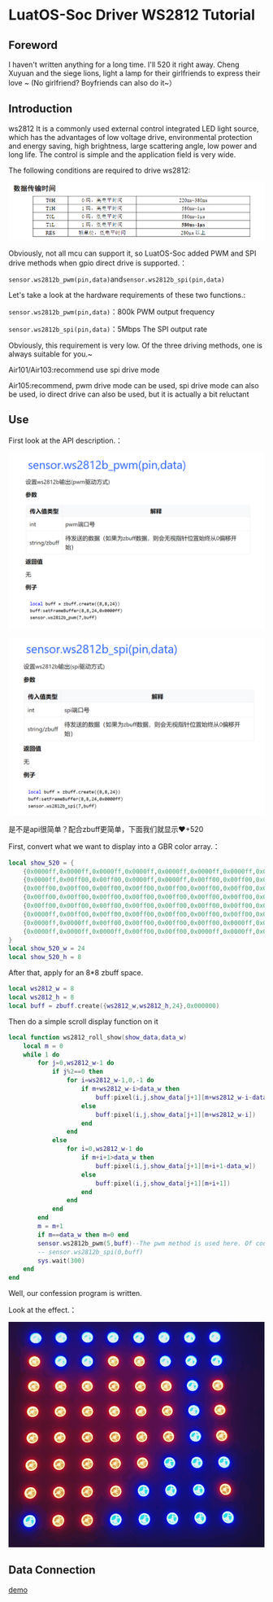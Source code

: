 # LuatOS-Soc Driver WS2812 Tutorial

## Foreword

I haven't written anything for a long time. I'll 520 it right away. Cheng Xuyuan and the siege lions, light a lamp for their girlfriends to express their love ~ (No girlfriend? Boyfriends can also do it~）

## Introduction

ws2812 It is a commonly used external control integrated LED light source, which has the advantages of low voltage drive, environmental protection and energy saving, high brightness, large scattering angle, low power and long life. The control is simple and the application field is very wide.

The following conditions are required to drive ws2812:

![1](1.png)

Obviously, not all mcu can support it, so LuatOS-Soc added PWM and SPI drive methods when gpio direct drive is supported.：

`sensor.ws2812b_pwm(pin,data)`and`sensor.ws2812b_spi(pin,data)`

Let's take a look at the hardware requirements of these two functions.:

`sensor.ws2812b_pwm(pin,data)`：800k PWM output frequency

`sensor.ws2812b_spi(pin,data)`：5Mbps The SPI output rate

Obviously, this requirement is very low. Of the three driving methods, one is always suitable for you.~



Air101/Air103:recommend use spi drive mode

Air105:recommend, pwm drive mode can be used, spi drive mode can also be used, io direct drive can also be used, but it is actually a bit reluctant

## Use

First look at the API description.：

![2](2.png)

![3](3.png)

是不是api很简单？配合zbuff更简单，下面我们就显示❤+520

First, convert what we want to display into a GBR color array.：

```lua
local show_520 = {
    {0x0000ff,0x0000ff,0x0000ff,0x0000ff,0x0000ff,0x0000ff,0x0000ff,0x0000ff,0x0000ff,0x0000ff,0x0000ff,0x0000ff,0x0000ff,0x0000ff,0x0000ff,0x0000ff,0x0000ff,0x0000ff,0x0000ff,0x0000ff,0x0000ff,0x0000ff,0x0000ff,0x0000ff},
    {0x0000ff,0x00ff00,0x00ff00,0x0000ff,0x0000ff,0x00ff00,0x00ff00,0x0000ff,0x0000ff,0x0000ff,0x0000ff,0x0000ff,0x0000ff,0x0000ff,0x0000ff,0x0000ff,0x0000ff,0x0000ff,0x0000ff,0x0000ff,0x0000ff,0x0000ff,0x0000ff,0x0000ff},
    {0x00ff00,0x00ff00,0x00ff00,0x00ff00,0x00ff00,0x00ff00,0x00ff00,0x00ff00,0x0000ff,0x00ff00,0x00ff00,0x00ff00,0x0000ff,0x00ff00,0x00ff00,0x00ff00,0x0000ff,0x00ff00,0x00ff00,0x00ff00,0x0000ff,0x0000ff,0x0000ff,0x0000ff},
    {0x00ff00,0x00ff00,0x00ff00,0x00ff00,0x00ff00,0x00ff00,0x00ff00,0x00ff00,0x0000ff,0x00ff00,0x0000ff,0x0000ff,0x0000ff,0x0000ff,0x0000ff,0x00ff00,0x0000ff,0x00ff00,0x0000ff,0x00ff00,0x0000ff,0x0000ff,0x0000ff,0x0000ff},
    {0x00ff00,0x00ff00,0x00ff00,0x00ff00,0x00ff00,0x00ff00,0x00ff00,0x00ff00,0x0000ff,0x00ff00,0x00ff00,0x00ff00,0x0000ff,0x00ff00,0x00ff00,0x00ff00,0x0000ff,0x00ff00,0x0000ff,0x00ff00,0x0000ff,0x0000ff,0x0000ff,0x0000ff},
    {0x0000ff,0x00ff00,0x00ff00,0x00ff00,0x00ff00,0x00ff00,0x00ff00,0x0000ff,0x0000ff,0x0000ff,0x0000ff,0x00ff00,0x0000ff,0x00ff00,0x0000ff,0x0000ff,0x0000ff,0x00ff00,0x0000ff,0x00ff00,0x0000ff,0x0000ff,0x0000ff,0x0000ff},
    {0x0000ff,0x0000ff,0x00ff00,0x00ff00,0x00ff00,0x00ff00,0x0000ff,0x0000ff,0x0000ff,0x00ff00,0x00ff00,0x00ff00,0x0000ff,0x00ff00,0x00ff00,0x00ff00,0x0000ff,0x00ff00,0x00ff00,0x00ff00,0x0000ff,0x0000ff,0x0000ff,0x0000ff},
    {0x0000ff,0x0000ff,0x0000ff,0x00ff00,0x00ff00,0x0000ff,0x0000ff,0x0000ff,0x0000ff,0x0000ff,0x0000ff,0x0000ff,0x0000ff,0x0000ff,0x0000ff,0x0000ff,0x0000ff,0x0000ff,0x0000ff,0x0000ff,0x0000ff,0x0000ff,0x0000ff,0x0000ff},
}
local show_520_w = 24
local show_520_h = 8
```

After that, apply for an 8*8 zbuff space.

```lua
local ws2812_w = 8
local ws2812_h = 8
local buff = zbuff.create({ws2812_w,ws2812_h,24},0x000000)
```

Then do a simple scroll display function on it

```lua
local function ws2812_roll_show(show_data,data_w)
    local m = 0
    while 1 do
        for j=0,ws2812_w-1 do
            if j%2==0 then
                for i=ws2812_w-1,0,-1 do
                    if m+ws2812_w-i>data_w then
                        buff:pixel(i,j,show_data[j+1][m+ws2812_w-i-data_w])
                    else
                        buff:pixel(i,j,show_data[j+1][m+ws2812_w-i])
                    end
                end
            else
                for i=0,ws2812_w-1 do
                    if m+i+1>data_w then
                        buff:pixel(i,j,show_data[j+1][m+i+1-data_w])
                    else
                        buff:pixel(i,j,show_data[j+1][m+i+1])
                    end
                end
            end
        end
        m = m+1
        if m==data_w then m=0 end
        sensor.ws2812b_pwm(5,buff)--The pwm method is used here. Of course, gpio and spi can also be used to view API details.wiki https://wiki.luatos.org/api/sensor.html
        -- sensor.ws2812b_spi(0,buff)
        sys.wait(300)
    end
end
```

Well, our confession program is written.

Look at the effect.：

![1](1.gif)

## Data Connection

[demo](https://gitee.com/openLuat/LuatOS/tree/master/demo/ws2812)
